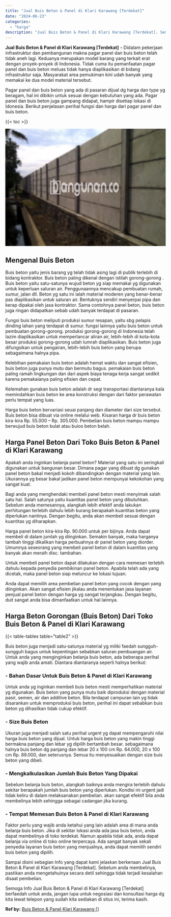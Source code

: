 ```yaml
---
title: "Jual Buis Beton & Panel di Klari Karawang [Terdekat]"
date: "2024-06-23"
categories: 
  - "harga"
description: "Jual Buis Beton & Panel di Klari Karawang [Terdekat]. Semoga Info Jual Buis Beton & Panel di Klari Karawang [Terdekat] berfaedah untuk anda, jangan lupa un..."
---
```


**Jual Buis Beton & Panel di Klari Karawang \[Terdekat\]** – Didalam pekerjaan infrastruktur dan pembangunan makna pagar panel dan buis beton telah tidak aneh lagi. Keduanya merupakan model barang yang terkait erat dengan proyek-proyek di Indonesia. Tidak cuma itu pemanfaatan pagar panel dan buis beton meluas tidak hanya diaplikasikan di bidang infrastruktur saja. Masyarakat area pemukiman kini udah banyak yang memakai ke dua model material tersebut.

Pagar panel dan buis beton yang ada di pasaran dijual dg harga dan type yg beragam, hal ini dibikin untuk sesuai dengan kebutuhan yang ada. Pagar panel dan buis beton juga gampang didapat, hampir disetiap lokasi di Idonesia. Berikut penjelasan perihal fungsi dan harga dari pagar panel dan buis beton.

{{< toc >}}

![Jual Buis Beton & Panel di Klari Karawang [Terdekat]](/images/jual-panel-buis-beton-murah-37.png)

## Mengenal Buis Beton

Buis beton yaitu jenis barang yg telah tidak asing lagi di publik terlebih di bidang kontraktor. Buis beton paling dikenal dengan istilah gorong-gorong . Buis beton yaitu satu-satunya wujud beton yg siap memakai yg digunakan untuk keperluan saluran air. Penggunaannya mencakup pembuatan rumah, sumur, jalan dll. Beton yg satu ini ialah material moderen yang benar-benar pas diaplikasikan untuk saluran air. Bentuknya sendiri menyerpai pipa dan kerap dipakai oleh jasa kontraktor. Sama contohnya panel beton, buis beton juga ringan didapatkan sebab udah banyak terdapat di pasaran.

Fungsi buis beton meliputi produksi sumur resapan, yaitu sbg pelapis dinding lahan yang terdapat di sumur. fungsi lainnya yaitu buis beton untuk pembuatan gorong-gorong. produksi gorong-gorong di Indonesia telah lazim diaplikasikan untuk memperlancar aliran air, lebih-lebih di kota-kota besar produksi gorong-gorong udah lumrah diaplikasikan. Buis beton juga difungsikan untuk pengairan, lebih-lebih buis beton yang berupa sebagaimana halnya pipa.

Kelebihan pemakaian buis beton adalah hemat waktu dan sangat efisien, buis beton juga punya mutu dan bermutu bagus. pemakaian buis beton paling ramah lingkungan dan dari aspek biaya tenaga kerja sangat sedikit karena pemakaianya paling efisien dan cepat.

Kelemahan gunakan buis beton adalah dr segi transportasi diantaranya kala memindahkan buis beton ke area konstruksi dengan dari faktor perawatan perlu tempat yang luas.

Harga buis beton bervariasi seuai panjang dan diameter dari size tersebut. Buis beton bisa dibuat via online melalui web. Kisaran harga dr buis beton kira-kira Rp. 55.000 – Rp. 305.000. Pembelian buis beton mampu mampu berwujud buis beton bulat atau buios beton belah.

## Harga Panel Beton Dari Toko Buis Beton & Panel di Klari Karawang

Apakah anda inginkan belanja panel beton? Material yang satu ini seringkali digunakan untuk bangunan besar. Dimana pagar yang dibuat dg gunakan panel beton bakal menjadi kokoh dibandingkan dengan material yang lain. Ukurannya yg besar bakal jadikan panel beton mempunyai kekokohan yang sangat kuat.

Bagi anda yang menghendaki membeli panel beton mesti menyimak salah satu hal. Salah satunya yaitu kuantitas panel beton yang dibutuhkan. Sebelum anda memesannya, alangkah lebih efektif anda lakukan perhitungan terlebih dahulu lebih kurang berapakah kuantitas beton yang diperlukan nantinya. Dengan begitu, anda akan membeli sesuai dengan kuantitas yg diharapkan.

Harga panel beton kira-kira Rp. 90.000 untuk per bijinya. Anda dapat membeli di dalam jumlah yg diinginkan. Semakin banyak, maka harganya tambah tinggi dikalikan harga perbuahnya dr panel beton yang diorder. Umumnya seseorang yang membeli panel beton di dalam kuantitas yang banyak akan meraih disc. tambahan.

Untuk membeli panel beton dapat dilakukan dengan cara memesan terlebih dahulu kepada penyedia pembikinan panel beton. Apabila telah ada yang dicetak, maka panel beton siap meluncur ke lokasi tujuan.

Anda dapat memilih area pembelian panel beton yang cocok dengan yang diinginkan. Akan sangat efisien jikalau anda menentukan jasa layanan penjual panel beton dengan harga yg sangat terjangkau. Dengan begitu, duit sangat anda bisa dimanfaatkan untuk hal lainnya.

## Harga Beton Gorongan (Buis Beton) Dari Toko Buis Beton & Panel di Klari Karawang

{{< table-tables table="table2" >}}

Buis beton juga menjadi satu-satunya material yg miliki faedah sungguh-sungguh bagus untuk kepentingan sebabkan saluran pembuangan air. Untuk anda yang menginginkan belanja buis beton, ada beberapa perihal yang wajib anda amati. Diantara diantaranya seperti halnya berikut:

### \- Bahan Dasar Untuk Buis Beton & Panel di Klari Karawang

Untuk anda yg inginkan membeli buis beton mesti memperhatikan material yg digunakan. Buis beton yang punya mutu baik diproduksi dengan material pasir, semen, air dan additive beton. Bila terdapat campuran lain yg tidak disarankan untuk memproduksi buis beton, perihal ini dapat sebabkan buis beton yg dihasilkan tidak cukup efektif.

### \- Size Buis Beton

Ukuran juga menjadi salah satu perihal urgent yg dapat mempengaruhi nilai harga buis beton yang dijual. Untuk harga buis beton yang makin tinggi bermakna panjang dan lebar yg dipilih bertambah besar. sebagaimana halnya buis beton dg panjang dan lebar 20 x 100 cm Rp. 64.000, 20 x 100 cm Rp. 89.000, dan seterusnya. Semua itu menyesuaikan dengan size buis beton yang dibeli.

### \- Mengkalkulasikan Jumlah Buis Beton Yang Dipakai

Sebelum belanja buis beton, alangkah baiknya anda mengira terlebih dahulu sekitar berapakah jumlah buis beton yang diperlukan. Kondisi ini urgent jadi tidak keliru di dalam melaksanakan pembelian. akan sangat efektif bila anda membelinya lebih sehingga sebagai cadangan jika kurang.

### \- Tempat Memesan Buis Beton & Panel di Klari Karawang

Faktor perlu yang wajib anda ketahui yang lain adalah area di mana anda belanja buis beton. Jika di sekitar lokasi anda ada jasa buis beton, anda dapat membelinya di toko terdekat. Namun apabila tidak ada, anda dapat belanja via online di toko online terpercaya. Ada sangat banyak sekali penyedia layanan buis beton yang menjualnya, anda dapat memilih sendiri buis beton yang dipilih.

Sampai disini sebagian Info yang dapat kami jelaskan berkenaan Jual Buis Beton & Panel di Klari Karawang \[Terdekat\]. Sebelum anda membelinya, pastikan anda mengetahuinya secara detil sehingga tidak terjadi kesalahan disaat pembelian.

Semoga Info Jual Buis Beton & Panel di Klari Karawang \[Terdekat\] berfaedah untuk anda, jangan lupa untuk negosiasi dan konsultasi harga dg kita lewat telepon yang sudah kita sediakan di situs ini, terima kasih.

**Ref by:** [Buis Beton & Panel Klari Karawang []](https://id.wikipedia.org/wiki/Buis)
